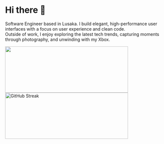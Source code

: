 # Hi there 👋

Software Engineer based in Lusaka. I build elegant, high-performance user interfaces with a focus on user experience and clean code.
<br>
Outside of work, I enjoy exploring the latest tech trends, capturing moments through photography, and unwinding with my Xbox.
 
<a href="https://github-readme-stats.vercel.app">
  <img src="https://github-readme-stats.vercel.app/api?username=mwan9ilwa&theme=github_dark&rank_icon=github" width="400" height="150" />
</a>
<a href="https://git.io/streak-stats">
  <img src="https://git-hub-streak-stats.vercel.app?user=mwan9ilwa&theme=github-dark-blue" alt="GitHub Streak" width="400" height="150"/>
</a>


